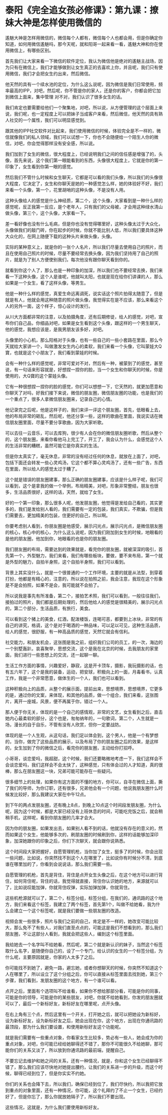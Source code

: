 # 泰阳《完全追女孩必修课》：第九课：撩妹大神是怎样使用微信的

遙魅大神是怎样用微信的，微信每个人都有，微信每个人也都会用，但是你确定你知道，如何用微信遙魅吗，那今天呢，就和阳哥一起来看一看，遙魅大神和你在使用微信上，有哪些区别。

首先我们让大家来看一下微信的软件定位，我认为微信他是绝对的遙魅主战场，因为只有在微信上，我们才能够做到让女生真正的去喜欢上你，并且呢，我们只有使用微信，我们才会把女生约出来，然后微信。

他天然的具有一个续水池的定位，为什么这么说呢，因为微信是我们日常使用，频率最高的IPP，对吧，然后呢，你不管是你的家人，还是你的客户，你都会把它加到微信上面来，集中管理 对不对，我们认识了很多女生的话。

我们肯定也要需要给他们一个聚集地，对吧，所以说，从方便管理的这个层面上来说，我们呢，也一定程度上可以把妹子当成客户来看，然后微信，他天然的具有熟人社交的一个属性，我们可以明显感觉到。

跟其他的IPP社交软件对比起来，我们使用微信的时候，体验完全是不一样的，微信就像我们的私人领域，我们可以试想一下，你也不会随便给一个陌生人你的微信，对吧，你会觉得那样没有安全感，所以说。

我们加到了女生的微信，很大程度上，已经说明我们之间的信任感是增强了的，头像，首先来说，这个我们第一眼能看到的东西，头像很大程度上，它就是你的第一印象了，女生看到你第一眼的感觉。

然后我们不管什么时候和女生聊天，它都是可以看的我们头像，所以我们的头像很大程度，它决定了，女生和你聊天是她的一种感觉怎么样，她的体验好不好，我们来看一个头像，第一个，花里胡哨的这种头像，不是没有人用。

这种头像给人的感觉是什么神经质，第二个，这个头像，大家看到是一种什么样的感觉呢，反正我第一反应，是个老年人，只有我们的父母被，才会用这种绿水清山做头像，第三个，这个头像，大家看一下。

差一看好像也没有什么毛病，但是你也没有觉得哪里好，这种头像太过于大众化，头像做我们的敲门砖，你在起步的时候，你就不能比别人低，所以我们要具体这种大众化的，在网上随便下载的这种头片来做头像，头像。

实际的某种意义上，就是你的一张个人名片，所以我们尽量去使用自己的照片，而且在使用自己照片的时候，尽量不要经常去换头像，因为我们坚持用了自己的照片，就是为了别人方便使别我们，每次他没有跟你聊天看到你的。

就看到你这个人了，那么也是一种印象的加深，所以我们也不要经常去换，我们来看一下这种头像，这个人是谁呢，他就叫太阳，也就是现在给你们讲课的人，那么如果是一个女生，看了这样头像，等男生。

他是一种什么样的感觉，真爱生命远离调死，说实话这个照片拍得太随意了，但是就是有人，他就会用这种随意的照片做头像，我觉得实在是不应该，那么来看这个人的另外一面，这个样子，惊心设计的发行。

从川大方面都非常的注意，以及拍摄角度，还有后期修徒，给人的感觉，对吧，宣布你们自己品，你细品对吧，如果是女生看到这个头像，跟这样的一个男生聊天，他的感觉，我想应该是，是我男朋友该多好，对吧。

头像里的小心机，那么阳格对于头像，也有一些自己的一些小套路在里面，那么今天就给大家讲一个，叫做激发女生内心的柔软，我们来看一个头像，它叫蒙娃大Q寶，也就是这个小朋友了，我们看到蒙娃的时候。

会有一种什么样的感觉呢，非常可爱对不对，然后有一种，被蒙到了的感觉，甚至说，有一句话来形容就是，好想捏一捏你的脸，当一个女生和你聊天的时候，你是使用的，大Q寶的这个蒙娃头像。

它有一种很想捏一捏你的脸的感觉，你们可以想想一下，它天然的，就更加愿意和你聊天了对吗，好我们接下来说，微信的朋友圈，微信朋友圈的功能，也是我们的一个重点了，很多人拿微信朋友圈来，记录自己的心情。

他记录完之后呢，他是这样子的，我们来评一评这个朋友圈，首先，低眼看上去，他的布局非常的砸乱，然后呢，他还分享一些，这样的歌曲在里面，我说实话在微信朋友圈里面，尽量不要分享歌曲，因为大家听歌。

可以去往一云音乐，可以去库狗，很少有人会在你的微信朋友圈听歌，然后从整个的，这个朋友圈，来看你看他马上完工了，开工了，我会认为什么，会感觉这个人的生活非常的糟糕，虽然可能它是你真实的生活。

但是你太真实了，毫无休息，非常的没有经过任何的休息，就放在上面了，对吧，包括下面还会转发一些心灵鸡汤，它这个都不算心灵鸡汤了，还有一些广告，东西在里面，所以给人的感觉太过于糟了。

这个就是错误的朋友圈建事，那么正确的朋友圈建事，应该是什么样子呢，我们可以看到，这个是拿我的做一个举例，布局精美，对吧，形象非常整结，朋友也很多，生活品质很好，这样的话，天然，就给了女生。

好的一个第一印象，那么很多人呢，他发朋友圈，他觉得是发给自己看的，其实更多的，我们是发给别人看的，我们需要有一定的包装，我们真实，不欺骗，但是我们需要去，更加精美的包装，住更好的自己，所以啊。

你要考虑别人看到，你朋友圈是他感受，展示闪光点，展示闪光点，是微信朋友圈的核心，核心中的核心，为什么这么说呢，因为我们刚加到女生的时候，地眼看的是他的朋友圈，他加到你，地眼看的也是你的朋友圈。

我们朋友圈的布局，需要达到的效果就是，看完你的朋友圈，就被深深的吸引，首先第一个，外型魅力，我们来看，我们有哪些板块，要做，要不来布局，第一个就是外型的魅力，自拍半身照，这个自拍半身照，我们可以看到。

背景上其实没什么，就是一个很普通的一个工作环境，主要的就是从法型，到穿着打扮，他都是有精心的，注意的，所以说在拍照之前，我会注意，我现在这个形象是不是会拍照，如果不是会，我可能就不会拍了。

所以说我是事先有所准备，第二个，接拍艺术照，我们可以看到，一般往往我们，接拍过的照片，我们都是后期处理的，然后他给人的感觉是很精美的，展示闪光点的，第二个部分，生活品质，有旅行，美食。

可以看到这个猪上的美食，红酒，配泼楼饭，连喝可恶，都要到上冰块，非常的有自己的讲究，格调，这个是对于喝酒的一种品味，可以足以可见，这种生活品质，给人的感觉，很舒服，有一种高品质的感觉，天然它就会有信利。

社交能力，和朋友机会，这张图是我之前，组织我们公司的员工，的一次，海边的一个别墅轰趴，哀喜聚举，思想交流，这个是我在北京的时候，去我朋友的家里面，我们进行一些思想上的交流，还一起聊一聊。

生活工作方面的事情，兴趣爱好，静寂，这是开卡顶车，摄影，我玩摄影的话，也有五六年了，这个是我的装备，运动，把安球，积极向上的一面，月毒看书，认真工作，我是一个非常愿意，做体生的一个人，我们也可以看到。

这种积极向上的品质，从整个的展示面，提前出来，思想境界，思想境界，它更多的是，通过你的文案，来体现，和其他的品质，做一个组合，我们来看，这张图片，离开一座城，风景，便不再属于你，错过一个人。

那人便于你无关，体现的是一个自己的感情观，非常的文艺，女生看到之后，直击她内心最柔软的部分，这个也是，匆匆纳年的，一句歌词，第二个，人生就是一场，漫长的自于自乐，不管有没有人欣赏，但你一定要战防。

体现的是一个人生观，从这句话，我们足以体会到，这个男人，他是一个有梦想的，当你，做完了这些品质的展示，以及布局了你的朋友圈之后的效果，是这样的，女生加到了你的微信之后，看完你的朋友圈，主动给你打招呼。

小哥哥，谈恋爱吗，我超甜，这个时候，我们还要略微地考虑一下，我们这样会不会谈恋爱吗，我们这样会不会太快了，这种感觉，只有体会过的人才知道，真的很棒，那么在朋友圈这一块，兄弟可能可能存在一些疑问。

很多细节上的处理，如果你有这方面的不懂的地方，你可以，自寻在微信上面，撕了我们的导师，为你订职，还有很多，兄弟他会有一个问题，他说我朋友圈什么时候发比较好，那么我建议大家在中午12点。

到下午的两点发朋友圈，还有晚上8点，到晚上10点这个时间段发朋友圈，为什么呢，因为这个时候，都是大家已经没有上班休息的时间，可能吃完饭之后，就会稍稍手机，这样呢，看到你朋友圈的几率才会大。

因为你的朋友圈，如果发出去，如果别人看不到的话，他就没有存在的意义的，然而如果这个女生，他能够多次的，刷朋友圈的时候刷到你，这样的话能够加深印象，加深她跟你的印象之后，你们下次聊天，就会跟你说熟悉。

这个时间段大家把握好，自愿管理机枪，当你加了女生，挺多了的时候，你会出现一些问题，比如说，你突然找不到这个人在哪里了，比如说你有时候分不清，到底谁在哪里加的了，你看到会说说话，那么我们需要一些。

自愿管理的机枪，首先是背住，背住是点开女生头像之后，在这个地方可以进行背住，如何背住呢，背住的话，我觉得就直接，背住你认识她的地方，来源就可以了，比如说叹能加弹，你就背住叹弹，实际加弹加弹，你就背住。

这些机枪源就可以了，第二个，标签分组，标签分组，在我们的，通讯路的这个地方，我们来看这个标签，我建立了两个标签，首先第1个，叫做不给她看，我为什么会建立一个这个标签呢，就是我们要做一些朋友圈的改造。

视频会发一些很多，照片与我们之前的自己，肯定是不一样的，她改变可能比较大，那么免不了有些人，对我们直至点点的，可能这是我们不想看到的，那么我们朋友圈，不让这部分人看到，我就会把这些人，编到这个标签里面。

我给她去一个名字叫不给她看，然后呢，第二个就是新认识的妹子，当然这个标签取什么名字，是随便你自己的，设了一个专门，给认识的女生的一个标签分组，为什么呢，主要原因就是，你家的人太多了之后。

你可能找不到她了，避免一路，避忘她，或者你想聊天的时候，你突然不知道这个人在哪里了，所以设立了这个分组之后，你可以直接从标签里面去找到她，第三个步骤，我们看到，发朋友圈的这个地方，有一个谁可以看。

点开之后，里面有个选项叫不给谁看，如果你不想给那部分看，可能是你的同事，可能是你的领导，可能是你的某些朋友，对吧，你就不给她看到，你发的朋友圈就可以了，最后一个新标好友，新标好友在哪里呢，点开头像。

在右上角有三个点，然后这里有一个开关，打开她之后，就可以把她设为新标好，设为新标好友，设为新标好友之后，她会出现在你，这个地方，出现在你通讯路的最顶段，那为什么我们要设置，和使用新标好友这个功能呢。

就是我们需要有一些重点对象，你看家女生比较多，势必有一些人，她会成为你的重点对象，对吧，你可能已经给她聊得还不错了，那你不可能很久不给她聊，那可能你们的关系又淡了，所以放到你通讯路的最前端，提醒自己。

不要忘记去维护和她之间的关系，还有一种情况，就是，你和这个女生已经聊得不错了，那么我们应该尽快地对她提出腰约，让我们的关系进一步的升级，而这个时候，聊得已经到位了，但是你实实不约她。

你们的关系也会降下去，所以我们，确保已经到位了，我们尽快约，所以我把它放到重点的对象里面，还有一种情况，你可能，这个礼拜约了不止一个女生，已经约好了，但是你忘了，那么你就放她隔子了，所以我们不要出现。

这些情况，这就是，为什么我们要使用新标好友。